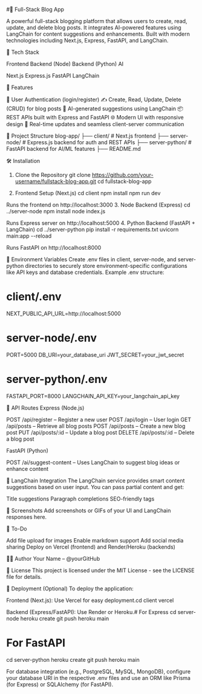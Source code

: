 #📝 Full-Stack Blog App

A powerful full-stack blogging platform that allows users to create, read, update, and delete blog posts. It integrates AI-powered features using LangChain for content suggestions and enhancements. Built with modern technologies including Next.js, Express, FastAPI, and LangChain.

🚀 Tech Stack



Frontend
Backend (Node)
Backend (Python)
AI



Next.js
Express.js
FastAPI
LangChain



🔧 Features

🔐 User Authentication (login/register)
✍️ Create, Read, Update, Delete (CRUD) for blog posts
🧠 AI-generated suggestions using LangChain
📦 REST APIs built with Express and FastAPI
🌐 Modern UI with responsive design
🔄 Real-time updates and seamless client-server communication


📁 Project Structure
blog-app/
├── client/               # Next.js frontend
├── server-node/          # Express.js backend for auth and REST APIs
├── server-python/        # FastAPI backend for AI/ML features
├── README.md


🛠️ Installation
1. Clone the Repository
git clone https://github.com/your-username/fullstack-blog-app.git
cd fullstack-blog-app

2. Frontend Setup (Next.js)
cd client
npm install
npm run dev

Runs the frontend on http://localhost:3000
3. Node Backend (Express)
cd ../server-node
npm install
node index.js

Runs Express server on http://localhost:5000
4. Python Backend (FastAPI + LangChain)
cd ../server-python
pip install -r requirements.txt
uvicorn main:app --reload

Runs FastAPI on http://localhost:8000

🔐 Environment Variables
Create .env files in client, server-node, and server-python directories to securely store environment-specific configurations like API keys and database credentials.
Example .env structure:
# client/.env
NEXT_PUBLIC_API_URL=http://localhost:5000

# server-node/.env
PORT=5000
DB_URI=your_database_uri
JWT_SECRET=your_jwt_secret

# server-python/.env
FASTAPI_PORT=8000
LANGCHAIN_API_KEY=your_langchain_api_key


🧪 API Routes
Express (Node.js)

POST /api/register – Register a new user
POST /api/login – User login
GET /api/posts – Retrieve all blog posts
POST /api/posts – Create a new blog post
PUT /api/posts/:id – Update a blog post
DELETE /api/posts/:id – Delete a blog post

FastAPI (Python)

POST /ai/suggest-content – Uses LangChain to suggest blog ideas or enhance content


🧠 LangChain Integration
The LangChain service provides smart content suggestions based on user input. You can pass partial content and get:

Title suggestions
Paragraph completions
SEO-friendly tags


📸 Screenshots
Add screenshots or GIFs of your UI and LangChain responses here.

📌 To-Do

 Add file upload for images
 Enable markdown support
 Add social media sharing
 Deploy on Vercel (frontend) and Render/Heroku (backends)


🧑‍💻 Author
Your Name – @yourGitHub

📄 License
This project is licensed under the MIT License - see the LICENSE file for details.

🚀 Deployment (Optional)
To deploy the application:

Frontend (Next.js): Use Vercel for easy deployment.cd client
vercel


Backend (Express/FastAPI): Use Render or Heroku.# For Express
cd server-node
heroku create
git push heroku main

# For FastAPI
cd server-python
heroku create
git push heroku main



For database integration (e.g., PostgreSQL, MySQL, MongoDB), configure your database URI in the respective .env files and use an ORM like Prisma (for Express) or SQLAlchemy (for FastAPI).
